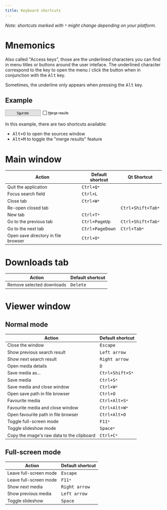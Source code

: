 ```yaml
---
title: Keyboard shortcuts
---
```



_Note: shortcuts marked with `*` might change depending on your platform._

# Mnemonics

Also called "Access keys", those are the underlined characters you can find in menu titles or buttons around the user inteface. The underlined character correspond to the key to open the menu / click the button when in conjunction with the <kbd>Alt</kbd> key.

Sometimes, the underline only appears when pressing the <kbd>Alt</kbd> key.

## Example
![example](img/mnemonics.png)

In this example, there are two shortcuts available:
* <kbd>Alt+O</kbd> to open the sources window
* <kbd>Alt+M</kbd> to toggle the "merge results" feature

# Main window

| Action | Default shortcut | Qt Shortcut |
|---|---|---|
| Quit the application | <kbd>Ctrl+Q</kbd>`*` |
| Focus search field | <kbd>Ctrl+L</kbd> |
| Close tab | <kbd>Ctrl+W</kbd>`*`|
| Re-open closed tab | | <kbd>Ctrl+Shift+Tab</kbd>`*` |
| New tab | <kbd>Ctrl+T</kbd>`*` |
| Go to the previous tab | <kbd>Ctrl+PageUp</kbd> | <kbd>Ctrl+Shift+Tab</kbd>`*` |
| Go to the next tab | <kbd>Ctrl+PageDown</kbd> | <kbd>Ctrl+Tab</kbd>`*` |
| Open save directory in file browser | <kbd>Ctrl+O</kbd>`*` |

# Downloads tab

| Action | Default shortcut |
|---|---|
| Remove selected downloads | <kbd>Delete</kbd> |

# Viewer window

## Normal mode

| Action | Default shortcut |
|---|---|
| Close the window | <kbd>Escape</kbd> |
| Show previous search result | <kbd>Left arrow</kbd> |
| Show next search result | <kbd>Right arrow</kbd> |
| Open media details | <kbd>D</kbd> |
| Save media as... | <kbd>Ctrl+Shift+S</kbd>`*` |
| Save media | <kbd>Ctrl+S</kbd>`*` |
| Save media and close window | <kbd>Ctrl+W</kbd>`*` |
| Open save path in file browser | <kbd>Ctrl+O</kbd> |
| Favourite media | <kbd>Ctrl+Alt+S</kbd>`*` |
| Favourite media and close window | <kbd>Ctrl+Alt+W</kbd>`*` |
| Open favourite path in file browser | <kbd>Ctrl+Alt+O</kbd> |
| Toggle full-screen mode | <kbd>F11</kbd>`*` |
| Toggle slideshow mode | <kbd>Space</kbd>`*` |
| Copy the image's raw data to the clipboard | <kbd>Ctrl+C</kbd>`*` |

## Full-screen mode

| Action | Default shortcut |
|---|---|
| Leave full-screen mode | <kbd>Escape</kbd> |
| Leave full-screen mode | <kbd>F11</kbd>`*` |
| Show next media | <kbd>Right arrow</kbd> |
| Show previous media | <kbd>Left arrow</kbd> |
| Toggle slideshow | <kbd>Space</kbd> |
